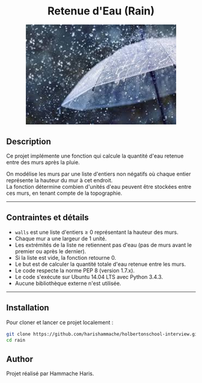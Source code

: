<h1 align=center> Retenue d'Eau (Rain) </h1>

<div align="center">
  <img src="./img/rain.jpg" alt="Visualisation de la retenue d'eau" width="400"/>
</div>

## Description

Ce projet implémente une fonction qui calcule la quantité d'eau retenue entre des murs après la pluie.

On modélise les murs par une liste d'entiers non négatifs où chaque entier représente la hauteur du mur à cet endroit.  
La fonction détermine combien d'unités d'eau peuvent être stockées entre ces murs, en tenant compte de la topographie.

---

## Contraintes et détails

- `walls` est une liste d'entiers ≥ 0 représentant la hauteur des murs.
- Chaque mur a une largeur de 1 unité.
- Les extrémités de la liste ne retiennent pas d'eau (pas de murs avant le premier ou après le dernier).
- Si la liste est vide, la fonction retourne 0.
- Le but est de calculer la quantité totale d'eau retenue entre les murs.
- Le code respecte la norme PEP 8 (version 1.7.x).
- Le code s'exécute sur Ubuntu 14.04 LTS avec Python 3.4.3.
- Aucune bibliothèque externe n'est utilisée.

---

## Installation

Pour cloner et lancer ce projet localement :

```bash
git clone https://github.com/harishammache/holbertonschool-interview.git
cd rain
```

## Author
Projet réalisé par Hammache Haris.